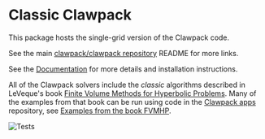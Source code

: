 # Classic Clawpack

This package hosts the single-grid version of the Clawpack code.  

See the main [clawpack/clawpack repository](https://github.com/clawpack/clawpack)
 README for more links.  

See the [Documentation](https://www.clawpack.org/)
for more details and installation instructions.

All of the Clawpack solvers include the *classic* algorithms described in
LeVeque's book [Finite Volume Methods for Hyperbolic
Problems](https://www.clawpack.org/fvmhp_materials/).
Many of the examples from that book can be run using code in the
[Clawpack apps](https://www.clawpack.org/apps.html) repository, see
[Examples from the book FVMHP](https://www.clawpack.org/fvmbook.html).


![Tests](https://github.com/clawpack/classic/actions/workflows/testing.yml/badge.svg)
